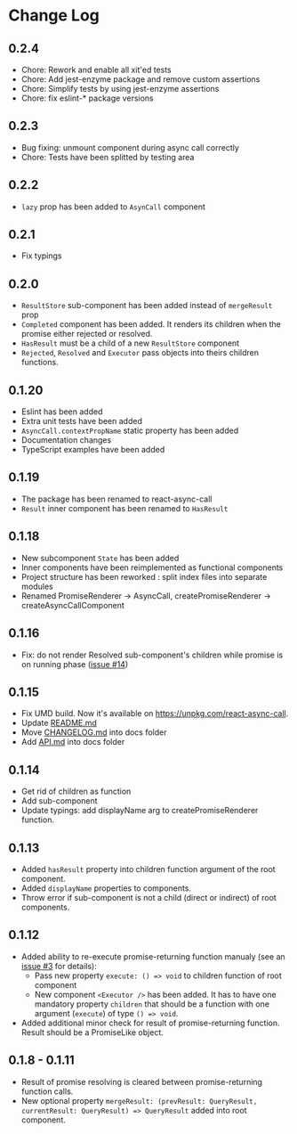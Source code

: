 # Change Log

## 0.2.4

* Chore: Rework and enable all xit'ed tests
* Chore: Add jest-enzyme package and remove custom assertions
* Chore: Simplify tests by using jest-enzyme assertions
* Chore: fix eslint-\* package versions

## 0.2.3

* Bug fixing: unmount component during async call correctly
* Chore: Tests have been splitted by testing area

## 0.2.2

* `lazy` prop has been added to `AsynCall` component

## 0.2.1

* Fix typings

## 0.2.0

* `ResultStore` sub-component has been added instead of `mergeResult` prop
* `Completed` component has been added. It renders its children when the promise either rejected or resolved.
* `HasResult` must be a child of a new `ResultStore` component
* `Rejected`, `Resolved` and `Executor` pass objects into theirs children functions.

## 0.1.20

* Eslint has been added
* Extra unit tests have been added
* `AsyncCall.contextPropName` static property has been added
* Documentation changes
* TypeScript examples have been added

## 0.1.19

* The package has been renamed to react-async-call
* `Result` inner component has been renamed to `HasResult`

## 0.1.18

* New subcomponent `State` has been added
* Inner components have been reimplemented as functional components
* Project structure has been reworked : split index files into separate modules
* Renamed PromiseRenderer -> AsyncCall, createPromiseRenderer -> createAsyncCallComponent

## 0.1.16

* Fix: do not render Resolved sub-component's children while promise is on running phase ([issue #14](https://github.com/kuzn-ilya/react-async-call/issues/14))

## 0.1.15

* Fix UMD build. Now it's available on https://unpkg.com/react-async-call.
* Update [README.md](https://github.com/kuzn-ilya/react-async-call/blob/master/README.md)
* Move [CHANGELOG.md](https://github.com/kuzn-ilya/react-async-call/blob/master/docs/CHANGELOG.md) into docs folder
* Add [API.md](https://github.com/kuzn-ilya/react-async-call/blob/master/docs/API.md) into docs folder

## 0.1.14

* Get rid of <Resolved> children as function
* Add <Result> sub-component
* Update typings: add displayName arg to createPromiseRenderer function.

## 0.1.13

* Added `hasResult` property into children function argument of the root component.
* Added `displayName` properties to components.
* Throw error if sub-component is not a child (direct or indirect) of root components.

## 0.1.12

* Added ability to re-execute promise-returning function manualy (see an [issue #3](https://github.com/kuzn-ilya/react-async-call/issues/3) for details):
  * Pass new property `execute: () => void` to children function of root component
  * New component `<Executor />` has been added. It has to have one mandatory property `children` that should be a function with one argument (`execute`) of type `() => void`.
* Added additional minor check for result of promise-returning function. Result should be a PromiseLike object.

## 0.1.8 - 0.1.11

* Result of promise resolving is cleared between promise-returning function calls.
* New optional property `mergeResult: (prevResult: QueryResult, currentResult: QueryResult) => QueryResult` added into root component.
